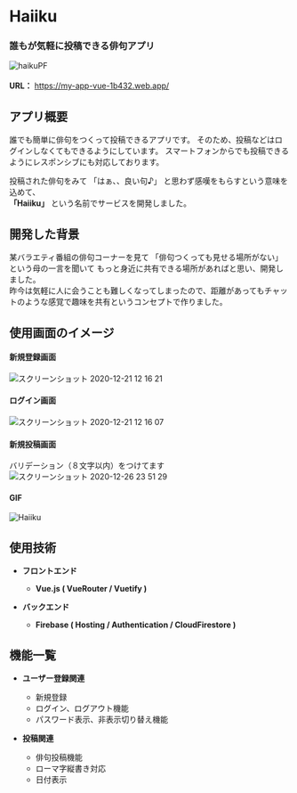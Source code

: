 # Haiiku
### **誰もが気軽に投稿できる俳句アプリ**
![haikuPF](https://user-images.githubusercontent.com/70625280/102736591-a521c880-4388-11eb-8609-b420851b2273.png)
<br><br>
**URL：** https://my-app-vue-1b432.web.app/

## アプリ概要  
  
誰でも簡単に俳句をつくって投稿できるアプリです。
そのため、投稿などはログインしなくてもできるようにしています。
スマートフォンからでも投稿できるようにレスポンシブにも対応しております。  

投稿された俳句をみて 「はぁ、、良い句♪」 と思わず感嘆をもらすという意味を込めて、  
**「Haiiku」** という名前でサービスを開発しました。  

## 開発した背景  

某バラエティ番組の俳句コーナーを見て 「俳句つくっても見せる場所がない」 という母の一言を聞いて
もっと身近に共有できる場所があればと思い、開発しました。  
昨今は気軽に人に会うことも難しくなってしまったので、距離があってもチャットのような感覚で趣味を共有というコンセプトで作りました。  

## 使用画面のイメージ
#### 新規登録画面
![スクリーンショット 2020-12-21 12 16 21](https://user-images.githubusercontent.com/70625280/102735929-fdf06180-4386-11eb-8853-77be93a89df2.png)

#### ログイン画面
![スクリーンショット 2020-12-21 12 16 07](https://user-images.githubusercontent.com/70625280/102735923-f761ea00-4386-11eb-85d1-f9d9ef862e44.png)

#### 新規投稿画面
バリデーション（８文字以内）をつけてます
![スクリーンショット 2020-12-26 23 51 29](https://user-images.githubusercontent.com/70625280/103153671-921e5680-47d5-11eb-923d-aafc9585e81c.png)

#### GIF
![Haiiku](https://user-images.githubusercontent.com/70625280/102737853-d8b22200-438b-11eb-8af8-109600c006c2.gif)

## 使用技術

* __フロントエンド__
  * __Vue.js ( VueRouter / Vuetify )__

* __バックエンド__
  * __Firebase ( Hosting / Authentication / CloudFirestore )__
  
## 機能一覧

* __ユーザー登録関連__
  * 新規登録
  * ログイン、ログアウト機能
  * パスワード表示、非表示切り替え機能
  
* __投稿関連__
  * 俳句投稿機能
  * ローマ字縦書き対応
  * 日付表示
